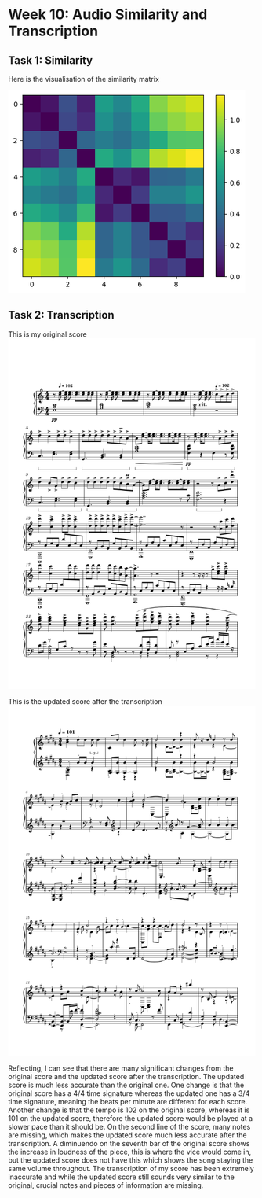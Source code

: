 # Week 10: Audio Similarity and Transcription

## Task 1: Similarity
Here is the visualisation of the similarity matrix

![similarity](similarity.png)

## Task 2: Transcription

This is my original score
![original](originalscore.png)

This is the updated score after the transcription
![updated](updatedscore.png)

Reflecting, I can see that there are many significant changes from the original score and the updated score after the transcription. The updated score is much less accurate than the original one. One change is that the original score has a 4/4 time signature whereas the updated one has a 3/4 time signature, meaning the beats per minute are different for each score. Another change is that the tempo is 102 on the original score, whereas it is 101 on the updated score, therefore the updated score would be played at a slower pace than it should be. On the second line of the score, many notes are missing, which makes the updated score much less accurate after the transcription. A diminuendo on the seventh bar of the original score shows the increase in loudness of the piece, this is where the vice would come in, but the updated score does not have this which shows the song staying the same volume throughout. The transcription of my score has been extremely inaccurate and while the updated score still sounds very similar to the original, crucial notes and pieces of information are missing. 
